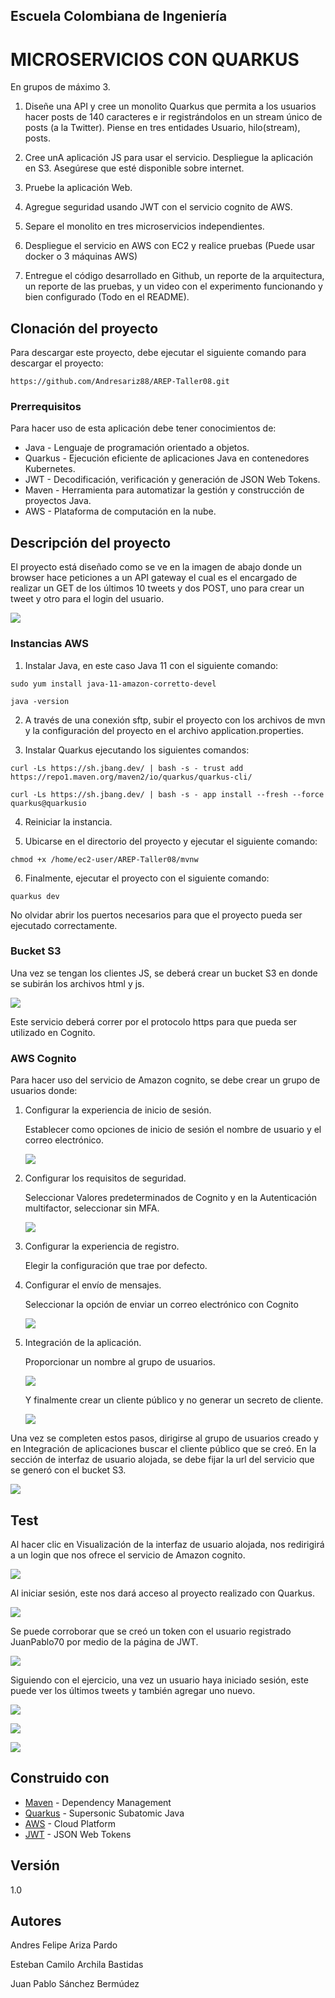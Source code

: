 ## Escuela Colombiana de Ingeniería

# MICROSERVICIOS CON QUARKUS

En grupos de máximo 3.

1. Diseñe una API y cree un monolito Quarkus que permita a los usuarios hacer posts de 140 caracteres e ir registrándolos en un stream único de posts (a la Twitter). Piense en tres entidades Usuario, hilo(stream), posts.

2. Cree unA aplicación JS para usar el servicio. Despliegue la aplicación en S3. Asegúrese que esté disponible sobre internet.

3. Pruebe la aplicación Web.

4. Agregue seguridad usando JWT con el servicio cognito de AWS.

5. Separe el monolito en tres microservicios independientes.

6. Despliegue el servicio en AWS con EC2 y realice pruebas (Puede usar docker o 3 máquinas AWS)

7. Entregue el código desarrollado en Github, un reporte de la arquitectura, un reporte de las pruebas, y un video con el experimento funcionando y bien configurado (Todo en el README).

## Clonación del proyecto

Para descargar este proyecto, debe ejecutar el siguiente comando para descargar el proyecto:

```
https://github.com/Andresariz88/AREP-Taller08.git
```

### Prerrequisitos

Para hacer uso de esta aplicación debe tener conocimientos de:
+ Java - Lenguaje de programación orientado a objetos.
+ Quarkus - Ejecución eficiente de aplicaciones Java en contenedores Kubernetes.
+ JWT - Decodificación, verificación y generación de JSON Web Tokens.
+ Maven - Herramienta para automatizar la gestión y construcción de proyectos Java. 
+ AWS - Plataforma de computación en la nube.

## Descripción del proyecto

El proyecto está diseñado como se ve en la imagen de abajo donde un browser hace peticiones a un API gateway el cual es el encargado de realizar un GET de los últimos 10 tweets y dos POST, uno para crear un tweet y otro para el login del usuario.

![](img/diseno.png)

### Instancias AWS

1. Instalar Java, en este caso Java 11 con el siguiente comando:

```
sudo yum install java-11-amazon-corretto-devel

java -version
```

2. A través de una conexión sftp, subir el proyecto con los archivos de mvn y la configuración del proyecto en el archivo application.properties.

3. Instalar Quarkus ejecutando los siguientes comandos:

```
curl -Ls https://sh.jbang.dev/ | bash -s - trust add https://repo1.maven.org/maven2/io/quarkus/quarkus-cli/

curl -Ls https://sh.jbang.dev/ | bash -s - app install --fresh --force quarkus@quarkusio
```

4. Reiniciar la instancia.

5. Ubicarse en el directorio del proyecto y ejecutar el siguiente comando:

```
chmod +x /home/ec2-user/AREP-Taller08/mvnw
```

6. Finalmente, ejecutar el proyecto con el siguiente comando:

```
quarkus dev
```

No olvidar abrir los puertos necesarios para que el proyecto pueda ser ejecutado correctamente.

### Bucket S3

Una vez se tengan los clientes JS, se deberá crear un bucket S3 en donde se subirán los archivos html y js.

![](img/bucketS3.png)

Este servicio deberá correr por el protocolo https para que pueda ser utilizado en Cognito.

### AWS Cognito

Para hacer uso del servicio de Amazon cognito, se debe crear un grupo de usuarios donde:

1. Configurar la experiencia de inicio de sesión.

    Establecer como opciones de inicio de sesión el nombre de usuario y el correo electrónico.

    ![](img/paso1.png)

2. Configurar los requisitos de seguridad.

    Seleccionar Valores predeterminados de Cognito y en la Autenticación multifactor, seleccionar sin MFA.

    ![](img/paso2.png)

3. Configurar la experiencia de registro.

    Elegir la configuración que trae por defecto.

4. Configurar el envío de mensajes.

    Seleccionar la opción de enviar un correo electrónico con Cognito

    ![](img/paso4.png)

5. Integración de la aplicación.

    Proporcionar un nombre al grupo de usuarios.

    ![](img/paso5-1.png)

    Y finalmente crear un cliente público y no generar un secreto de cliente.

    ![](img/paso5-2.png)

Una vez se completen estos pasos, dirigirse al grupo de usuarios creado y en Integración de aplicaciones buscar el cliente público que se creó. En la sección de interfaz de usuario alojada, se debe fijar la url del servicio que se generó con el bucket S3.

![](img/cognito-client.png)

## Test

Al hacer clic en Visualización de la interfaz de usuario alojada, nos redirigirá a un login que nos ofrece el servicio de Amazon cognito.

![](img/test-jwl.png)

Al iniciar sesión, este nos dará acceso al proyecto realizado con Quarkus.

![](img/test-log.png)

Se puede corroborar que se creó un token con el usuario registrado JuanPablo70 por medio de la página de JWT.

![](img/jwt.png)

Siguiendo con el ejercicio, una vez un usuario haya iniciado sesión, este puede ver los últimos tweets y también agregar uno nuevo.

![](img/tweets.png)

![](img/tweetpost.png)

![](img/getweet.png)

## Construido con

+ [Maven](https://maven.apache.org/) - Dependency Management
+ [Quarkus](https://es.quarkus.io) - Supersonic Subatomic Java
+ [AWS](https://aws.amazon.com/es/) - Cloud Platform
+ [JWT](https://jwt.io) - JSON Web Tokens

## Versión

1.0

## Autores

Andres Felipe Ariza Pardo

Esteban Camilo Archila Bastidas

Juan Pablo Sánchez Bermúdez
